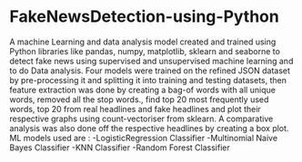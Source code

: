 # FakeNewsDetection-using-Python
A machine Learning and data analysis model created and trained using Python libraries like pandas, numpy, matplotlib, sklearn and seaborne to detect fake news using supervised and unsupervised machine learning and to do Data analysis. 
Four models were trained on the refined JSON dataset by pre-processing it and splitting it into training and testing datasets, then feature extraction was done by creating a bag-of words with all unique words, removed all the stop words., find top 20 most frequently used words, top 20 from real headlines and fake headlines and plot their respective graphs using count-vectoriser from sklearn. 
A comparative analysis was also done off the respective headlines by creating a box plot.
ML models used are : -LogisticRegression Classifier -Multinomial Naive Bayes Classifier -KNN Classifier -Random Forest Classifier
